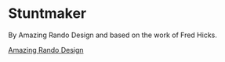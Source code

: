 # Stuntmaker

By Amazing Rando Design and based on the work of Fred Hicks.

[Amazing Rando Design](http://amazingrando.com)

